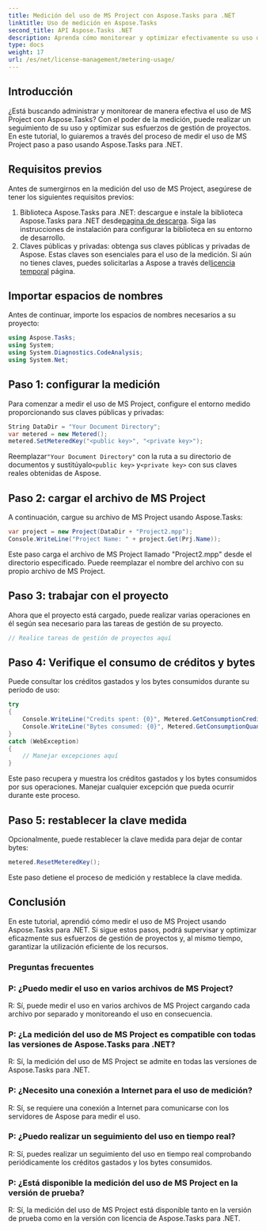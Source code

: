 ```yaml
---
title: Medición del uso de MS Project con Aspose.Tasks para .NET
linktitle: Uso de medición en Aspose.Tasks
second_title: API Aspose.Tasks .NET
description: Aprenda cómo monitorear y optimizar efectivamente su uso de MS Project con Aspose.Tasks para .NET. Guía paso a paso para una gestión eficiente de proyectos.
type: docs
weight: 17
url: /es/net/license-management/metering-usage/
---
```

## Introducción
¿Está buscando administrar y monitorear de manera efectiva el uso de MS Project con Aspose.Tasks? Con el poder de la medición, puede realizar un seguimiento de su uso y optimizar sus esfuerzos de gestión de proyectos. En este tutorial, lo guiaremos a través del proceso de medir el uso de MS Project paso a paso usando Aspose.Tasks para .NET.
## Requisitos previos
Antes de sumergirnos en la medición del uso de MS Project, asegúrese de tener los siguientes requisitos previos:
1.  Biblioteca Aspose.Tasks para .NET: descargue e instale la biblioteca Aspose.Tasks para .NET desde[pagina de descarga](https://releases.aspose.com/tasks/net/). Siga las instrucciones de instalación para configurar la biblioteca en su entorno de desarrollo.
2.  Claves públicas y privadas: obtenga sus claves públicas y privadas de Aspose. Estas claves son esenciales para el uso de la medición. Si aún no tienes claves, puedes solicitarlas a Aspose a través del[licencia temporal](https://purchase.aspose.com/temporary-license/) página.

## Importar espacios de nombres
Antes de continuar, importe los espacios de nombres necesarios a su proyecto:
```csharp
using Aspose.Tasks;
using System;
using System.Diagnostics.CodeAnalysis;
using System.Net;

```
## Paso 1: configurar la medición
Para comenzar a medir el uso de MS Project, configure el entorno medido proporcionando sus claves públicas y privadas:
```csharp
String DataDir = "Your Document Directory";
var metered = new Metered();
metered.SetMeteredKey("<public key>", "<private key>");
```
 Reemplazar`"Your Document Directory"` con la ruta a su directorio de documentos y sustitúyalo`<public key>` y`<private key>` con sus claves reales obtenidas de Aspose.
## Paso 2: cargar el archivo de MS Project
A continuación, cargue su archivo de MS Project usando Aspose.Tasks:
```csharp
var project = new Project(DataDir + "Project2.mpp");
Console.WriteLine("Project Name: " + project.Get(Prj.Name));
```
Este paso carga el archivo de MS Project llamado "Project2.mpp" desde el directorio especificado. Puede reemplazar el nombre del archivo con su propio archivo de MS Project.
## Paso 3: trabajar con el proyecto
Ahora que el proyecto está cargado, puede realizar varias operaciones en él según sea necesario para las tareas de gestión de su proyecto.
```csharp
// Realice tareas de gestión de proyectos aquí
```
## Paso 4: Verifique el consumo de créditos y bytes
Puede consultar los créditos gastados y los bytes consumidos durante su período de uso:
```csharp
try
{
    Console.WriteLine("Credits spent: {0}", Metered.GetConsumptionCredit());
    Console.WriteLine("Bytes consumed: {0}", Metered.GetConsumptionQuantity());
}
catch (WebException)
{
    // Manejar excepciones aquí
}
```
Este paso recupera y muestra los créditos gastados y los bytes consumidos por sus operaciones. Manejar cualquier excepción que pueda ocurrir durante este proceso.
## Paso 5: restablecer la clave medida
Opcionalmente, puede restablecer la clave medida para dejar de contar bytes:
```csharp
metered.ResetMeteredKey();
```
Este paso detiene el proceso de medición y restablece la clave medida.

## Conclusión
En este tutorial, aprendió cómo medir el uso de MS Project usando Aspose.Tasks para .NET. Si sigue estos pasos, podrá supervisar y optimizar eficazmente sus esfuerzos de gestión de proyectos y, al mismo tiempo, garantizar la utilización eficiente de los recursos.
### Preguntas frecuentes
### P: ¿Puedo medir el uso en varios archivos de MS Project?
R: Sí, puede medir el uso en varios archivos de MS Project cargando cada archivo por separado y monitoreando el uso en consecuencia.
### P: ¿La medición del uso de MS Project es compatible con todas las versiones de Aspose.Tasks para .NET?
R: Sí, la medición del uso de MS Project se admite en todas las versiones de Aspose.Tasks para .NET.
### P: ¿Necesito una conexión a Internet para el uso de medición?
R: Sí, se requiere una conexión a Internet para comunicarse con los servidores de Aspose para medir el uso.
### P: ¿Puedo realizar un seguimiento del uso en tiempo real?
R: Sí, puedes realizar un seguimiento del uso en tiempo real comprobando periódicamente los créditos gastados y los bytes consumidos.
### P: ¿Está disponible la medición del uso de MS Project en la versión de prueba?
R: Sí, la medición del uso de MS Project está disponible tanto en la versión de prueba como en la versión con licencia de Aspose.Tasks para .NET.